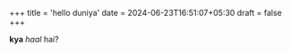 +++
title = 'hello duniya'
date = 2024-06-23T16:51:07+05:30
draft = false
+++


**kya** *haal* hai? 

